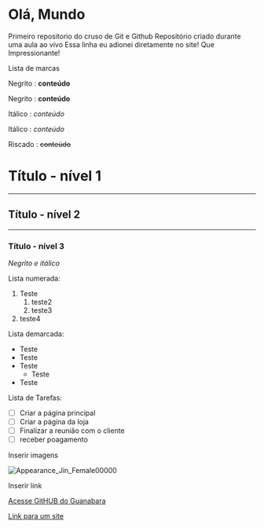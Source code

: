 
# Olá, Mundo
 Primeiro repositorio do cruso de Git e Github
 Repositório criado durante uma aula ao vivo
 Essa linha eu adionei diretamente no site! Que Impressionante!
 
 Lista de marcas
 
 Negrito : **conteúdo**
 
 Negrito : __conteúdo__
 
 Itálico : *conteúdo*
 
 Itálico : _conteúdo_
 
 Riscado : ~~conteúdo~~
 
 # Título - nível 1
 ***
 
 ## Título - nível 2 
 ---
 ### Título - nível 3
 
 _*Negrito e itálico*_
 
 Lista numerada:
 1. Teste
    1. teste2
    1. teste3
999. teste4

Lista demarcada:

* Teste
* Teste
* Teste
   * Teste
* Teste


Lista de Tarefas:

- [ ] Criar a página principal
- [ ] Criar a página da loja
- [ ] Finalizar a reunião com o cliente
- [ ] receber poagamento

Inserir imagens

![Appearance_Jin_Female00000](https://user-images.githubusercontent.com/97808503/197603936-91ec9c09-93a1-4455-bf7e-c4d61bb60035.jpg)

Inserir link

[Acesse GitHUB do Guanabara](https://gustavoguanabara.github.io)

[Link para um site](https://www.artsy.net/artist/olivia-de-berardinis)

